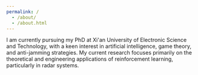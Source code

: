 ```yaml
---
permalink: /
  - /about/
  - /about.html
---
```


I am currently pursuing my PhD at Xi'an University of Electronic Science and Technology, with a keen interest in artificial intelligence, game theory, and anti-jamming strategies. My current research focuses primarily on the theoretical and engineering applications of reinforcement learning, particularly in radar systems.

